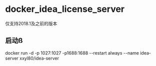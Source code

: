 # docker_idea_license_server
仅支持2018.1及之前的版本
## 启动ß
  docker run -d -p 1027:1027 -p1688:1688 --restart always --name idea-server xxyl80/idea-server 
